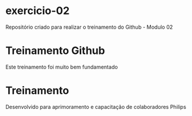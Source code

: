 # exercicio-02
Repositório criado para realizar o treinamento do Github - Modulo 02
# Treinamento Github
Este treinamento foi muito bem fundamentado 
# Treinamento
Desenvolvido para aprimoramento e capacitação de colaboradores Philips
